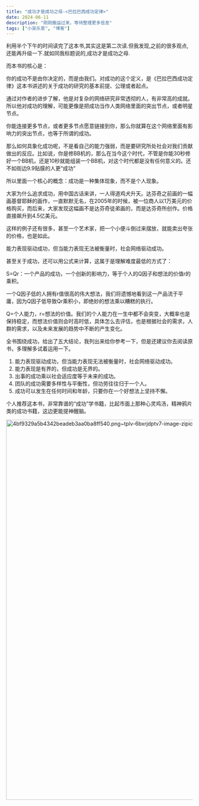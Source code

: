 ```yaml
---
title: "成功才是成功之母-<巴拉巴西成功定律>"
date: 2024-06-11
description: "刚刚搬运过来，等待整理更多信息"
tags: ["小吴乐意", "博客"]
---
```


<p>利用半个下午的时间读完了这本书,其实这是第二次读.但我发现,之前的很多观点,还能再升级一下.就如同我标题说的,成功才是成功之母.</p>
<p>而本书的核心是：</p>
<p>你的成功不是由你决定的，而是由我们。对成功的这个定义，是《巴拉巴西成功定律》这本书讲述的关于成功的研究的基本前提、公理或者起点。</p>
<p>通过对作者的进步了解，他是对复杂的网络研究非常透彻的人，有非常高的成就。所以他对成功的理解，可能更像是把成功当作人类网络里面的突出节点，或者明星节点。</p>
<p>你能连接更多节点，或者更多节点愿意链接到你，那么你就算在这个网络里面有影响力的突出节点，也等于所谓的成功。</p>
<p>那么如何具象化成功呢，不是看自己的能力强弱，而是要研究所处社会对我们贡献做出的反应。比如说，你是修BB机的，那么在当今这个时代，不管是你能30秒修好一个BB机，还是10秒就能组装一个BB机，对这个时代都是没有任何意义的。还不如街边9.9贴膜的人更&ldquo;成功&rdquo;</p>
<p>所以里面一个核心的概念：成功是一种集体现象，而不是个人现象。</p>
<p>大家为什么追求成功，用中国古话来讲，一人得道鸡犬升天。达芬奇之前画的一幅画基督耶稣的画作，一直默默无名，在2005年的时候，被一位商人以1万美元的价格购买，而后来，大家发现这幅画不是达芬奇徒弟画的，而是达芬奇所创作。价格直接飙升到4.5亿美元。</p>
<p>这样的例子还有很多，甚至一个艺术家，把一个小便斗倒过来摆放，就能卖出夸张的价格，也是如此。</p>
<p>能力表现驱动成功，但当能力表现无法被衡量时，社会网络驱动成功。</p>
<p>甚至关于成功，还可以用公式来计算，这属于是理解难度最低的方式了：</p>
<p>S=Qr：一个产品的成功，一个创新的影响力，等于个人的Q因子和想法的价值r的乘积。</p>
<p>一个Q因子低的人拥有r值很高的伟大想法，我们将遗憾地看到这一产品流于平庸，因为Q因子低导致Qr乘积小，即绝妙的想法乘以糟糕的执行。</p>
<p>Q=个人能力，r=想法的价值。我们的个人能力在一生中都不会突变，大概率也是保持稳定，而想法价值则会时高时低，具体怎么去评估，也是根据社会的需求，人群的需求，以及未来发展的趋势中不断的产生变化。</p>
<p>全书围绕成功，给出了五大结论，我列出来给你参考一下，但是还建议你去阅读原书，多理解多试着运用一下。</p>
<ol>
<li>能力表现驱动成功，但当能力表现无法被衡量时，社会网络驱动成功。</li>
<li>能力表现是有界的，但成功是无界的。</li>
<li>出事的成功乘以社会适应度等于未来的成功。</li>
<li>团队的成功需要多样性与平衡性，但功劳往往归于一个人。</li>
<li>成功可以发生在任何时间和年龄，只要你在一个好想法上坚持不懈。</li>
</ol>
<p>个人推荐这本书，非常靠谱的&ldquo;成功&rdquo;学书籍，比起市面上那种心灵鸡汤，精神鸦片类的成功书籍，这边更能提神醒脑。</p>
<p><a href="/content/uploadfile/202406/4eb41718072215.png" target="_blank" rel="noopener"><img src="/content/uploadfile/202406/4eb41718072215.png" alt="4bf9329a5b4342beadeb3aa0ba8ff540.png~tplv-6bxrjdptv7-image-zipic.png" width="1024" height="1024"></a></p>
